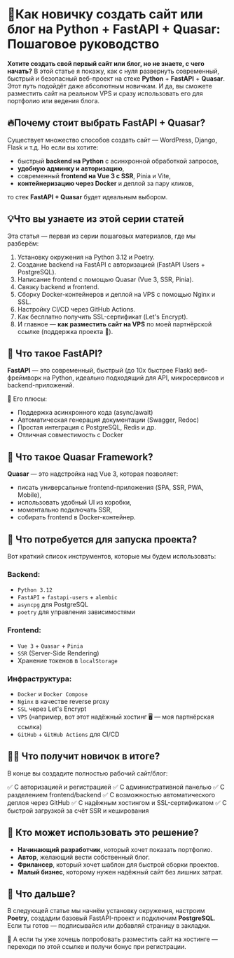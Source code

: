 # 🐍Как новичку создать сайт или блог на Python + FastAPI + Quasar: Пошаговое руководство

**Хотите создать свой первый сайт или блог, но не знаете, с чего начать?** В этой статье я покажу, как с нуля развернуть современный, быстрый и безопасный веб-проект на стеке **Python** + **FastAPI** + **Quasar**. Этот путь подойдёт даже абсолютным новичкам. И да, вы сможете разместить сайт на реальном VPS и сразу использовать его для портфолио или ведения блога.

## 🔥Почему стоит выбрать FastAPI + Quasar?

Существует множество способов создать сайт — WordPress, Django, Flask и т.д. Но если вы хотите:

- быстрый **backend на Python** с асинхронной обработкой запросов,
- **удобную админку и авторизацию**,
- современный **frontend на Vue 3 с SSR**, Pinia и Vite,
- **контейнеризацию через Docker** и деплой за пару кликов,

то стек **FastAPI + Quasar** будет идеальным выбором.

## 💡Что вы узнаете из этой серии статей

Эта статья — первая из серии пошаговых материалов, где мы разберём:
1. Установку окружения на Python 3.12 и Poetry.
2. Создание backend на FastAPI с авторизацией (FastAPI Users + PostgreSQL).
3. Написание frontend с помощью Quasar (Vue 3, SSR, Pinia).
4. Связку backend и frontend.
5. Сборку Docker-контейнеров и деплой на VPS с помощью Nginx и SSL.
6. Настройку CI/CD через GitHub Actions.
7. Как бесплатно получить SSL-сертификат (Let's Encrypt).
8. И главное — **как разместить сайт на VPS** по моей партнёрской ссылке (поддержка проекта 🙏).

## 🧱 Что такое FastAPI?

**FastAPI** — это современный, быстрый (до 10x быстрее Flask) веб-фреймворк на Python, идеально подходящий для API, микросервисов и backend-приложений.

📌 Его плюсы:
- Поддержка асинхронного кода (async/await)
- Автоматическая генерация документации (Swagger, Redoc)
- Простая интеграция с PostgreSQL, Redis и др.
- Отличная совместимость с Docker

## 🎨 Что такое Quasar Framework?

**Quasar** — это надстройка над Vue 3, которая позволяет:
- писать универсальные frontend-приложения (SPA, SSR, PWA, Mobile),
- использовать удобный UI из коробки,
- моментально подключать SSR,
- собирать frontend в Docker-контейнер.

## 🚀 Что потребуется для запуска проекта?

Вот краткий список инструментов, которые мы будем использовать:

### Backend:
- `Python 3.12`
- `FastAPI` + `fastapi-users` + `alembic`
- `asyncpg` для PostgreSQL
- `poetry` для управления зависимостями

### Frontend:
- `Vue 3` + `Quasar` + `Pinia`
- `SSR` (Server-Side Rendering)
- Хранение токенов в `localStorage`

### Инфраструктура:
- `Docker` и `Docker Compose`
- `Nginx` в качестве reverse proxy
- `SSL` через Let's Encrypt
- `VPS` (например, вот этот надёжный хостинг 🖥️ — моя партнёрская ссылка)
- `GitHub` + `GitHub Actions` для CI/CD

## 🧑‍💻 Что получит новичок в итоге?
В конце вы создадите полностью рабочий сайт/блог:

✅ С авторизацией и регистрацией
✅ С административной панелью
✅ С разделением frontend/backend
✅ С возможностью автоматического деплоя через GitHub
✅ С надёжным хостингом и SSL-сертификатом
✅ С быстрой загрузкой за счёт SSR и кеширования


## 📌 Кто может использовать это решение?

- **Начинающий разработчик**, который хочет показать портфолио.
- **Автор**, желающий вести собственный блог.
- **Фрилансер**, который хочет шаблон для быстрой сборки проектов.
- **Малый бизнес**, которому нужен надёжный сайт без лишних затрат.

## 🧭 Что дальше?

В следующей статье мы начнём установку окружения, настроим **Poetry**, создадим базовый FastAPI-проект и подключим **PostgreSQL**. Если ты готов — подписывайся или добавляй страницу в закладки.

📎 А если ты уже хочешь попробовать разместить сайт на хостинге — переходи по этой ссылке и получи бонус при регистрации.
